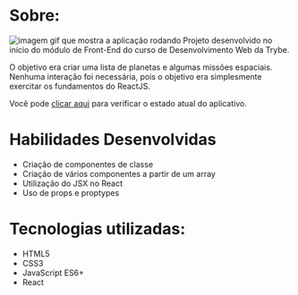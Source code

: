 # Sobre:
![imagem gif que mostra a aplicação rodando](solar-system.gif)
Projeto desenvolvido no início do módulo de Front-End do curso de Desenvolvimento Web da Trybe.

O objetivo era criar uma lista de planetas e algumas missões espaciais. Nenhuma interação foi necessária, pois o objetivo era simplesmente exercitar os fundamentos do ReactJS.

Você pode <a href="https://andreluialves.github.io/solar-system" target:_blank>clicar aqui</a> para verificar o estado atual do aplicativo.

# Habilidades Desenvolvidas

* Criação de componentes de classe
* Criação de vários componentes a partir de um array
* Utilização do JSX no React
* Uso de props e proptypes

# Tecnologias utilizadas:
* HTML5
* CSS3
* JavaScript ES6+
* React
